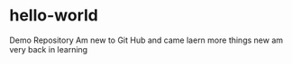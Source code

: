 # hello-world
Demo Repository
Am new to Git Hub and came laern more things new am very back in learning
